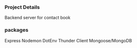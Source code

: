 ### Project Details

Backend server for contact book

### packages

Express
Nodemon
DotEnv
Thunder Client
Mongoose/MongoDB
